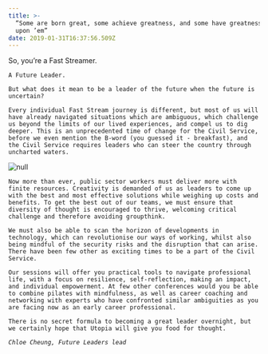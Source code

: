 ```yaml
---
title: >-
  “Some are born great, some achieve greatness, and some have greatness thrust
  upon ’em”
date: 2019-01-31T16:37:56.509Z
---
```

So, you’re a Fast Streamer. 

`A Future Leader.`

`But what does it mean to be a leader of the future when the future is uncertain?`

`Every individual Fast Stream journey is different, but most of us will have already navigated situations which are ambiguous, which challenge us beyond the limits of our lived experiences, and compel us to dig deeper. This is an unprecedented time of change for the Civil Service, before we even mention the B-word (you guessed it - breakfast), and the Civil Service requires leaders who can steer the country through uncharted waters.`

![null](/uploads/copy-of-copy-of-copy-of-copy-of-utopia-experimenting-1-.png)

`Now more than ever, public sector workers must deliver more with finite resources. Creativity is demanded of us as leaders to come up with the best and most effective solutions while weighing up costs and benefits. To get the best out of our teams, we must ensure that diversity of thought is encouraged to thrive, welcoming critical challenge and therefore avoiding groupthink. `

`We must also be able to scan the horizon of developments in technology, which can revolutionise our ways of working, whilst also being mindful of the security risks and the disruption that can arise. There have been few other as exciting times to be a part of the Civil Service. `

`Our sessions will offer you practical tools to navigate professional life, with a focus on resilience, self-reflection, making an impact, and individual empowerment. At few other conferences would you be able to combine pilates with mindfulness, as well as career coaching and networking with experts who have confronted similar ambiguities as you are facing now as an early career professional. `

`There is no secret formula to becoming a great leader overnight, but we certainly hope that Utopia will give you food for thought. `

_`Chloe Cheung, Future Leaders lead`_
